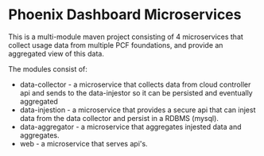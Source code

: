 # Phoenix Dashboard Microservices

This is a multi-module maven project consisting of 4 microservices that collect usage data from multiple PCF foundations, and provide an aggregated view of this data.

The modules consist of:
* data-collector - a microservice that collects data from cloud controller api and sends to the data-injestor so it can be persisted and eventually aggregated
* data-injestion - a microservice that provides a secure api that can injest data from the data collector and persist in a RDBMS (mysql).
* data-aggregator - a microservice that aggregates injested data and aggregates.
* web - a microservice that serves api's.


